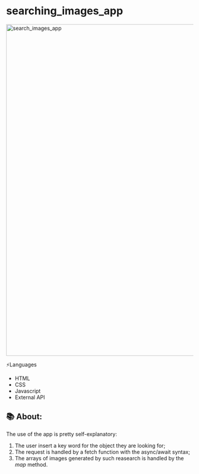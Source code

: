 # searching_images_app
<img width="892" alt="search_images_app" src="https://github.com/user-attachments/assets/d9c05516-f0a0-48a8-a579-c0521cd093b4">


⚡Languages
* HTML
* CSS
* Javascript
* External API

## 📚 About:
The use of the app is pretty self-explanatory:
<ol> 
<li>The user insert a key word for the object they are looking for;</li>
<li>The request is handled by a fetch function with the async/await syntax;</li>
<li>The arrays of images generated by such reasearch is handled by the <i>map</i> method.</li>
</ol>











